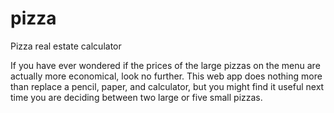 # pizza
Pizza real estate calculator

If you have ever wondered if the prices of the large pizzas on the menu are actually more economical, look no further. This web app does nothing more than replace a pencil, paper, and calculator, but you might find it useful next time you are deciding between two large or five small pizzas.
